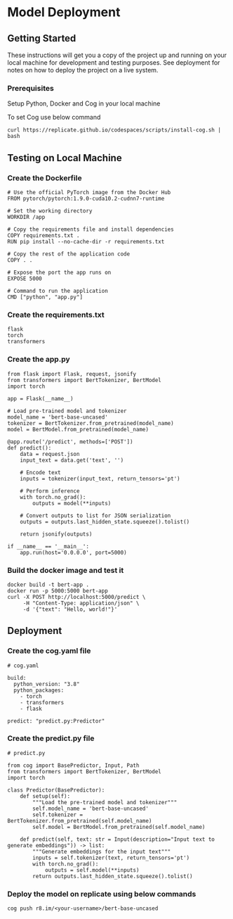 # Model Deployment


## Getting Started

These instructions will get you a copy of the project up and running on your local machine for development and testing purposes. See deployment for notes on how to deploy the project on a live system.

### Prerequisites

Setup Python, Docker and Cog in your local machine

To set Cog use below command
```
curl https://replicate.github.io/codespaces/scripts/install-cog.sh | bash
```

## Testing on Local Machine

### Create the Dockerfile

```
# Use the official PyTorch image from the Docker Hub
FROM pytorch/pytorch:1.9.0-cuda10.2-cudnn7-runtime

# Set the working directory
WORKDIR /app

# Copy the requirements file and install dependencies
COPY requirements.txt .
RUN pip install --no-cache-dir -r requirements.txt

# Copy the rest of the application code
COPY . .

# Expose the port the app runs on
EXPOSE 5000

# Command to run the application
CMD ["python", "app.py"]

```

### Create the requirements.txt

```
flask
torch
transformers
```

### Create the app.py

```
from flask import Flask, request, jsonify
from transformers import BertTokenizer, BertModel
import torch

app = Flask(__name__)

# Load pre-trained model and tokenizer
model_name = 'bert-base-uncased'
tokenizer = BertTokenizer.from_pretrained(model_name)
model = BertModel.from_pretrained(model_name)

@app.route('/predict', methods=['POST'])
def predict():
    data = request.json
    input_text = data.get('text', '')

    # Encode text
    inputs = tokenizer(input_text, return_tensors='pt')

    # Perform inference
    with torch.no_grad():
        outputs = model(**inputs)

    # Convert outputs to list for JSON serialization
    outputs = outputs.last_hidden_state.squeeze().tolist()

    return jsonify(outputs)

if __name__ == '__main__':
    app.run(host='0.0.0.0', port=5000)
```

### Build the docker image and test it

```
docker build -t bert-app .
docker run -p 5000:5000 bert-app
curl -X POST http://localhost:5000/predict \
     -H "Content-Type: application/json" \
     -d '{"text": "Hello, world!"}'
```

## Deployment

### Create the cog.yaml file

```
# cog.yaml

build:
  python_version: "3.8"
  python_packages:
    - torch
    - transformers
    - flask

predict: "predict.py:Predictor"
```

### Create the predict.py file

```
# predict.py

from cog import BasePredictor, Input, Path
from transformers import BertTokenizer, BertModel
import torch

class Predictor(BasePredictor):
    def setup(self):
        """Load the pre-trained model and tokenizer"""
        self.model_name = 'bert-base-uncased'
        self.tokenizer = BertTokenizer.from_pretrained(self.model_name)
        self.model = BertModel.from_pretrained(self.model_name)

    def predict(self, text: str = Input(description="Input text to generate embeddings")) -> list:
        """Generate embeddings for the input text"""
        inputs = self.tokenizer(text, return_tensors='pt')
        with torch.no_grad():
            outputs = self.model(**inputs)
        return outputs.last_hidden_state.squeeze().tolist()
```

### Deploy the model on replicate using below commands

```
cog push r8.im/<your-username>/bert-base-uncased
```


